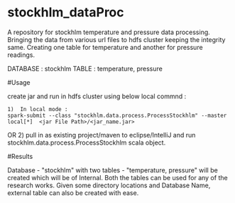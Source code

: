 # stockhlm_dataProc

A repository for stockhlm temperature and pressure data processing. Bringing the data from various url files to hdfs cluster keeping the 
integrity same. 
Creating one table for temperature and another for pressure readings.

DATABASE : stockhlm
TABLE : temperature, pressure

#Usage

create jar and run in hdfs cluster using below local commnd :

    1)  In local mode :
    spark-submit --class "stockhlm.data.process.ProcessStockhlm" --master local[*]  <jar File Path>/<jar_name.jar>

OR  2) pull in as existing project/maven to eclipse/IntelliJ and run stockhlm.data.process.ProcessStockhlm scala object.

#Results

Database - "stockhlm" with two tables - "temperature, pressure" will be created which will be of Internal. Both the tables can be used for 
any of the research works. Given some directory locations and Database Name, external table can also be created with ease.
